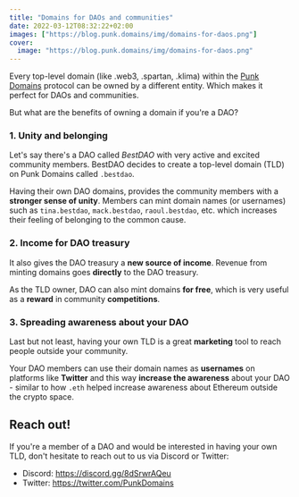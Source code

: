 ```yaml
---
title: "Domains for DAOs and communities"
date: 2022-03-12T08:32:22+02:00
images: ["https://blog.punk.domains/img/domains-for-daos.png"]
cover:
  image: "https://blog.punk.domains/img/domains-for-daos.png"
---
```


Every top-level domain (like .web3, .spartan, .klima) within the [Punk Domains](https://punk.domains) protocol can be owned by a different entity. Which makes it perfect for DAOs and communities.

But what are the benefits of owning a domain if you're a DAO? 

### 1. Unity and belonging

Let's say there's a DAO called *BestDAO* with very active and excited community members. BestDAO decides to create a top-level domain (TLD) on Punk Domains called `.bestdao`.

Having their own DAO domains, provides the community members with a **stronger sense of unity**. Members can mint domain names (or usernames) such as `tina.bestdao`, `mack.bestdao`, `raoul.bestdao`, etc. which increases their feeling of belonging to the common cause.

### 2. Income for DAO treasury 

It also gives the DAO treasury a **new source of income**. Revenue from minting domains goes **directly** to the DAO treasury.

As the TLD owner, DAO can also mint domains **for free**, which is very useful as a **reward** in community **competitions**.

### 3. Spreading awareness about your DAO

Last but not least, having your own TLD is a great **marketing** tool to reach people outside your community. 

Your DAO members can use their domain names as **usernames** on platforms like **Twitter** and this way **increase the awareness** about your DAO - similar to how `.eth` helped increase awareness about Ethereum outside the crypto space.

## Reach out!

If you're a member of a DAO and would be interested in having your own TLD, don't hesitate to reach out to us via Discord or Twitter:

- Discord: https://discord.gg/8dSrwrAQeu 
- Twitter: https://twitter.com/PunkDomains 